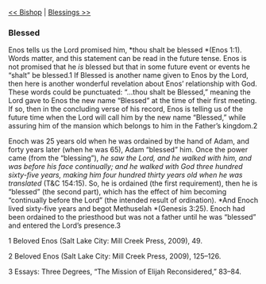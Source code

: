 [<< Bishop](Bishop.md)  |  [Blessings >>](Blessings.md)

### Blessed
Enos tells us the Lord promised him, *thou shalt be blessed *(Enos 1:1). Words matter, and this statement can be read in the future tense. Enos is not promised that he *is* blessed but that in some future event or events he “shalt” be blessed.1 If Blessed is another name given to Enos by the Lord, then here is another wonderful revelation about Enos’ relationship with God. These words could be punctuated: “…thou shalt be Blessed,” meaning the Lord gave to Enos the new name “Blessed” at the time of their first meeting. If so, then in the concluding verse of his record, Enos is telling us of the future time when the Lord will call him by the new name “Blessed,” while assuring him of the mansion which belongs to him in the Father’s kingdom.2

Enoch was 25 years old when he was ordained by the hand of Adam, and forty years later (when he was 65), Adam “blessed” him. Once the power came (from the “blessing”), *he saw the Lord, and he walked with him, and was before his face continually; and he walked with God three hundred sixty-five years, making him four hundred thirty years old when he was translated* (T&C 154:15). So, he is ordained (the first requirement), then he is “blessed” (the second part), which has the effect of him becoming “continually before the Lord” (the intended result of ordination). *And Enoch lived sixty-five years and begot Methuselah *(Genesis 3:25). Enoch had been ordained to the priesthood but was not a father until he was “blessed” and entered the Lord’s presence.3



1 Beloved Enos (Salt Lake City: Mill Creek Press, 2009), 49.


2 Beloved Enos (Salt Lake City: Mill Creek Press, 2009), 125–126.


3 Essays: Three Degrees, “The Mission of Elijah Reconsidered,” 83–84.